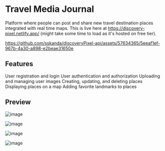 # Travel Media Journal
Platform where people can post and share new travel destination places integrated with real time maps.
This is live here at https://discovery-pixel.netlify.app/ (might take some time to load as it's hosted on free tier).

https://github.com/sskanda/discoveryPixel-api/assets/57634365/5eeaf1ef-967b-4a30-a898-e2beae31650e

## Features
User registration and login
User authentication and authorization
Uploading and managing user images
Creating, updating, and deleting places
Displaying places on a map
Adding favorite landmarks to places

## Preview
![image](https://github.com/sskanda/discoverPixel/assets/57634365/2231c0e7-ce70-4345-a33d-83858d0335fd)

![image](https://github.com/sskanda/discoverPixel/assets/57634365/29fbd0e2-6134-4631-b29d-74dc0c1f4502)

![image](https://github.com/sskanda/discoverPixel/assets/57634365/ed58c2a7-b9cc-4fb5-9cd0-11e2c245b25c)

![image](https://github.com/sskanda/discoverPixel/assets/57634365/5f1bd6ac-2261-45c5-b8c8-b842d480a2ad)


